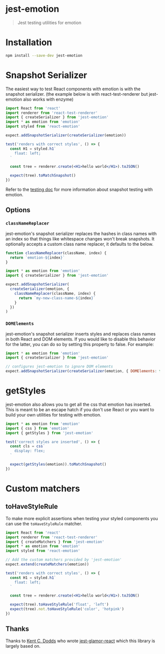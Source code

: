# jest-emotion

> Jest testing utilities for emotion

# Installation

```bash
npm install --save-dev jest-emotion
```

# Snapshot Serializer

The easiest way to test React components with emotion is with the snapshot serializer. (the example below is with react-test-renderer but jest-emotion also works with enzyme)

```jsx
import React from 'react'
import renderer from 'react-test-renderer'
import { createSerializer } from 'jest-emotion'
import * as emotion from 'emotion'
import styled from 'react-emotion'

expect.addSnapshotSerializer(createSerializer(emotion))

test('renders with correct styles', () => {
  const H1 = styled.h1`
    float: left;
  `

  const tree = renderer.create(<H1>hello world</H1>).toJSON()

  expect(tree).toMatchSnapshot()
})
```

Refer to the [testing doc](https://github.com/emotion-js/emotion/blob/master/docs/testing.md) for more information about snapshot testing with emotion.

## Options

### `classNameReplacer`

jest-emotion's snapshot serializer replaces the hashes in class names with an index so that things like whitespace changes won't break snapshots. It optionally accepts a custom class name replacer, it defaults to the below.

```jsx
function classNameReplacer(className, index) {
  return `emotion-${index}`
}
```

```jsx
import * as emotion from 'emotion'
import { createSerializer } from 'jest-emotion'

expect.addSnapshotSerializer(
  createSerializer(emotion, {
    classNameReplacer(className, index) {
      return `my-new-class-name-${index}`
    }
  })
)
```

### `DOMElements`

jest-emotion's snapshot serializer inserts styles and replaces class names in both React and DOM elements. If you would like to disable this behavior for the latter, you can do so by setting this property to false. For example:

```jsx
import * as emotion from 'emotion'
import { createSerializer } from 'jest-emotion'

// configures jest-emotion to ignore DOM elements
expect.addSnapshotSerializer(createSerializer(emotion, { DOMElements: false }))
```

# getStyles

jest-emotion also allows you to get all the css that emotion has inserted. This is meant to be an escape hatch if you don't use React or you want to build your own utilities for testing with emotion.

```jsx
import * as emotion from 'emotion'
import { css } from 'emotion'
import { getStyles } from 'jest-emotion'

test('correct styles are inserted', () => {
  const cls = css`
    display: flex;
  `

  expect(getStyles(emotion)).toMatchSnapshot()
})
```

# Custom matchers

## toHaveStyleRule

To make more explicit assertions when testing your styled components you can use the `toHaveStyleRule` matcher.

```jsx
import React from 'react'
import renderer from 'react-test-renderer'
import { createMatchers } from 'jest-emotion'
import * as emotion from 'emotion'
import styled from 'react-emotion'

// Add the custom matchers provided by 'jest-emotion'
expect.extend(createMatchers(emotion))

test('renders with correct styles', () => {
  const H1 = styled.h1`
    float: left;
  `

  const tree = renderer.create(<H1>hello world</H1>).toJSON()

  expect(tree).toHaveStyleRule('float', 'left')
  expect(tree).not.toHaveStyleRule('color', 'hotpink')
})
```

## Thanks

Thanks to [Kent C. Dodds](https://twitter.com/kentcdodds) who wrote [jest-glamor-react](https://github.com/kentcdodds/jest-glamor-react) which this library is largely based on.
